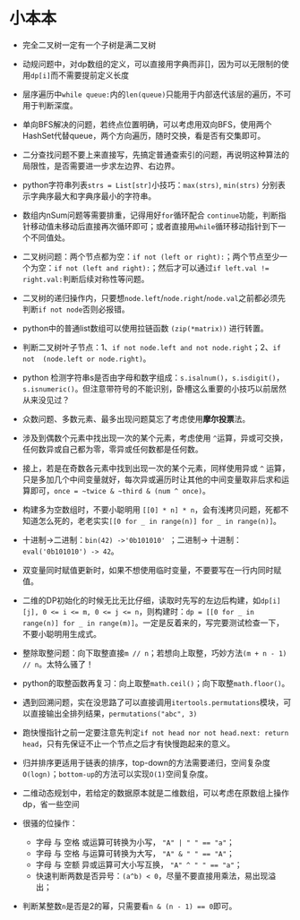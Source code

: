 # 小本本

- 完全二叉树一定有一个子树是满二叉树

- 动规问题中，对dp数组的定义，可以直接用字典而非[]，因为可以无限制的使用`dp[i]`而不需要提前定义长度

- 层序遍历中`while queue:`内的`len(queue)`只能用于内部迭代该层的遍历，不可用于判断深度。

- 单向BFS解决的问题，若终点位置明确，可以考虑用双向BFS，使用两个HashSet代替queue，两个方向遍历，随时交换，看是否有交集即可。

- 二分查找问题不要上来直接写，先搞定普通查索引的问题，再说明这种算法的局限性，是否需要进一步求左边界、右边界。

- python字符串列表`strs = List[str]`小技巧：`max(strs)`, `min(strs)` 分别表示字典序最大和字典序最小的字符串。

- 数组内nSum问题等需要排重，记得用好`for`循环配合 `continue`功能，判断指针移动值未移动后直接再次循环即可；或者直接用`while`循环移动指针到下一个不同值处。

- 二叉树问题：两个节点都为空：`if not (left or right):`；两个节点至少一个为空：`if not (left and right):`；然后才可以通过`if left.val != right.val:`判断后续对称性等问题。

- 二叉树的递归操作内，只要想`node.left`/`node.right`/`node.val`之前都必须先判断`if not node`否则必报错。

- python中的普通list数组可以使用拉链函数 `(zip(*matrix))` 进行转置。

- 判断二叉树叶子节点：1、`if not node.left and not node.right`；2、`if not  (node.left or node.right)`。

- python 检测字符串s是否由字母和数字组成：`s.isalnum()`，`s.isdigit()`，`s.isnumeric()`。但注意带符号的不能识别，卧槽这么重要的小技巧以前居然从来没见过？

- 众数问题、多数元素、最多出现问题莫忘了考虑使用**摩尔投票**法。

- 涉及到偶数个元素中找出现一次的某个元素，考虑使用 `^`运算，异或可交换，任何数异或自己都为零，零异或任何数都是任何数。

- 接上，若是在奇数各元素中找到出现一次的某个元素，同样使用异或 `^` 运算，只是多加几个中间变量就好，每次异或遍历时让其他的中间变量取非后求和运算即可，`once = ~twice & ~third & (num ^ once)`。

- 构建多为空数组时，不要小聪明用 `[[0] * n] * n`，会有浅拷贝问题，死都不知道怎么死的，老老实实`[[0 for _ in range(n)] for _ in range(n)]`。

- 十进制->二进制：`bin(42) ->'0b101010' `；二进制-> 十进制：`eval('0b101010') -> 42`。

- 双变量同时赋值更新时，如果不想使用临时变量，不要要写在一行内同时赋值。

- 二维的DP初始化的时候无比无比仔细，读取时先写的左边后构建，如`dp[i][j], 0 <= i <= m, 0 <= j <= n`，则构建时：`dp = [[0 for _ in range(n)] for _ in range(m)]`。一定是反着来的，写完要测试检查一下，不要小聪明用生成式。

- 整除取整问题：向下取整直接`m // n`；若想向上取整，巧妙方法`(m + n - 1) // n`。太特么骚了！

- python的取整函数再复习：向上取整`math.ceil()`；向下取整`math.floor()`。

- 遇到回溯问题，实在没思路了可以直接调用`itertools.permutations`模块，可以直接输出全排列结果，`permutations("abc", 3)`

- 跑快慢指针之前一定要注意先判定`if not head nor not head.next: return head`，只有先保证不止一个节点之后才有快慢跑起来的意义。

- 归并排序更适用于链表的排序，top-down的方法需要递归，空间复杂度`O(logn)`；`bottom-up`的方法可以实现`O(1)`空间复杂度。

- 二维动态规划中，若给定的数据原本就是二维数组，可以考虑在原数组上操作dp，省一些空间
- 很骚的位操作：
  - 字母 与 空格 或运算可转换为小写， `"A" | " " == "a"`；
  - 字母 与 空格 与运算可转换为大写， `"A" & " " == "A"`；
  - 字母 与 空额 异或运算可大小写互换， `"A" ^ " " == "a"`；
  - 快速判断两数是否异号：`(a^b) < 0`，尽量不要直接用乘法，易出现溢出；
- 判断某整数`n`是否是2的幂，只需要看`n & (n - 1) == 0`即可。
